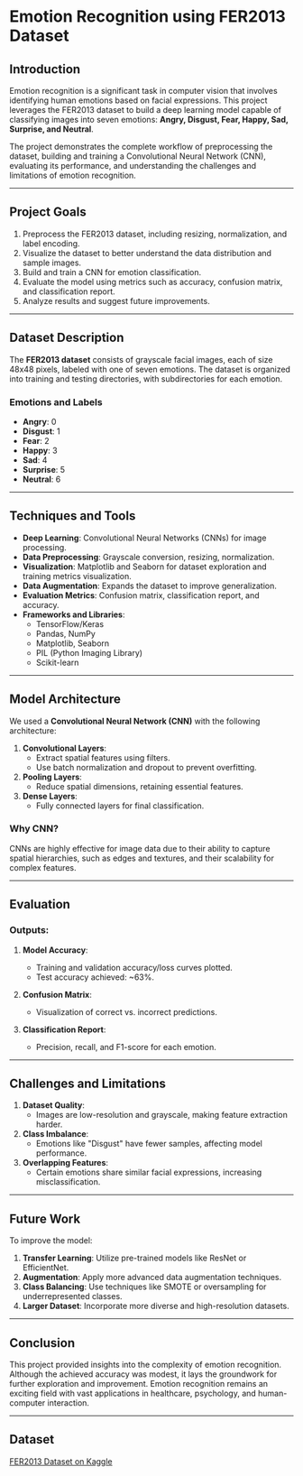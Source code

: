 # **Emotion Recognition using FER2013 Dataset**

## **Introduction**
Emotion recognition is a significant task in computer vision that involves identifying human emotions based on facial expressions. This project leverages the FER2013 dataset to build a deep learning model capable of classifying images into seven emotions: **Angry, Disgust, Fear, Happy, Sad, Surprise, and Neutral**.

The project demonstrates the complete workflow of preprocessing the dataset, building and training a Convolutional Neural Network (CNN), evaluating its performance, and understanding the challenges and limitations of emotion recognition.

---

## **Project Goals**
1. Preprocess the FER2013 dataset, including resizing, normalization, and label encoding.
2. Visualize the dataset to better understand the data distribution and sample images.
3. Build and train a CNN for emotion classification.
4. Evaluate the model using metrics such as accuracy, confusion matrix, and classification report.
5. Analyze results and suggest future improvements.

---

## **Dataset Description**
The **FER2013 dataset** consists of grayscale facial images, each of size 48x48 pixels, labeled with one of seven emotions. The dataset is organized into training and testing directories, with subdirectories for each emotion.

### **Emotions and Labels**
- **Angry**: 0
- **Disgust**: 1
- **Fear**: 2
- **Happy**: 3
- **Sad**: 4
- **Surprise**: 5
- **Neutral**: 6

---

## **Techniques and Tools**
- **Deep Learning**: Convolutional Neural Networks (CNNs) for image processing.
- **Data Preprocessing**: Grayscale conversion, resizing, normalization.
- **Visualization**: Matplotlib and Seaborn for dataset exploration and training metrics visualization.
- **Data Augmentation**: Expands the dataset to improve generalization.
- **Evaluation Metrics**: Confusion matrix, classification report, and accuracy.
- **Frameworks and Libraries**:
  - TensorFlow/Keras
  - Pandas, NumPy
  - Matplotlib, Seaborn
  - PIL (Python Imaging Library)
  - Scikit-learn

---

## **Model Architecture**
We used a **Convolutional Neural Network (CNN)** with the following architecture:
1. **Convolutional Layers**:
   - Extract spatial features using filters.
   - Use batch normalization and dropout to prevent overfitting.
2. **Pooling Layers**:
   - Reduce spatial dimensions, retaining essential features.
3. **Dense Layers**:
   - Fully connected layers for final classification.

### Why CNN?
CNNs are highly effective for image data due to their ability to capture spatial hierarchies, such as edges and textures, and their scalability for complex features.

---

## **Evaluation**
### Outputs:
1. **Model Accuracy**:
   - Training and validation accuracy/loss curves plotted.
   - Test accuracy achieved: ~63%.
   
2. **Confusion Matrix**:
   - Visualization of correct vs. incorrect predictions.

3. **Classification Report**:
   - Precision, recall, and F1-score for each emotion.

---

## **Challenges and Limitations**
1. **Dataset Quality**:
   - Images are low-resolution and grayscale, making feature extraction harder.
2. **Class Imbalance**:
   - Emotions like "Disgust" have fewer samples, affecting model performance.
3. **Overlapping Features**:
   - Certain emotions share similar facial expressions, increasing misclassification.

---

## **Future Work**
To improve the model:
1. **Transfer Learning**: Utilize pre-trained models like ResNet or EfficientNet.
2. **Augmentation**: Apply more advanced data augmentation techniques.
3. **Class Balancing**: Use techniques like SMOTE or oversampling for underrepresented classes.
4. **Larger Dataset**: Incorporate more diverse and high-resolution datasets.

---

## **Conclusion**
This project provided insights into the complexity of emotion recognition. Although the achieved accuracy was modest, it lays the groundwork for further exploration and improvement. Emotion recognition remains an exciting field with vast applications in healthcare, psychology, and human-computer interaction.

---

## **Dataset**
[FER2013 Dataset on Kaggle](https://www.kaggle.com/datasets/msambare/fer2013)
